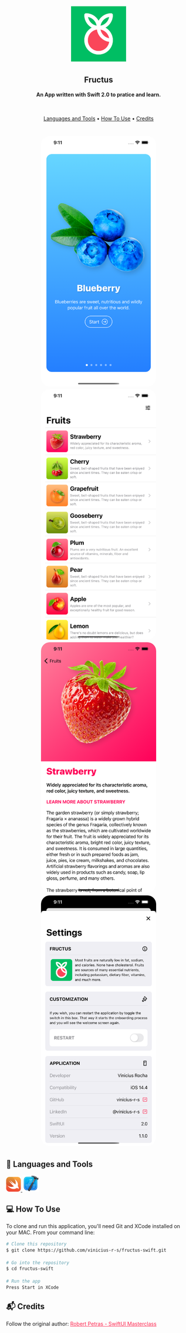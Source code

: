 <h1 align="center">
  <img src="Shared/Assets.xcassets/logo.imageset/logo.svg" alt="Fructus" width="150">
</h1>
<h2 align="center">
  Fructus
</h2>

<h4 align="center" style="margin-bottom: 48px;">An App written with Swift 2.0 to pratice and learn.</h4>

<p align="center">
  <a href="#rocket-languages-and-tools">Languages and Tools</a> •
  <a href="#computer-how-to-use">How To Use</a> •
  <a href="#mailbox_with_mail-credits">Credits</a>
</p>

<h1 align="center">
    <img style="border-radius: 24px;" src="docs/media/onboarding.png" alt="Onboarding" height="680">
    <img style="border-radius: 24px;" src="docs/media/listview.png" alt="ListView" height="680">
    <img style="border-radius: 24px;" src="docs/media/details.png" alt="Details" height="680">
    <img style="border-radius: 24px;" src="docs/media/settings.png" alt="Settings" height="680">
</h1>

## :rocket: Languages and Tools

<p align="left">
  <a href="https://developer.apple.com/swift/" target="_blank"> 
    <img 
      src="docs/media/swift-logo.svg" 
      alt="swift" 
      width="40" 
      height="40"/> 
  </a> 
  <a href="https://developer.apple.com/xcode/" target="_blank"> 
    <img 
      src="docs/media/xcode.png" 
      alt="xcode" 
      width="45" 
      height="45"/> 
  </a>
</p>

## :computer: How To Use
To clone and run this application, you'll need Git and XCode installed on your MAC. From your command line:

```bash
# Clone this repository
$ git clone https://github.com/vinicius-r-s/fructus-swift.git

# Go into the repository
$ cd fructus-swift

# Run the app
Press Start in XCode
```

## :mailbox_with_mail: Credits

Follow the original author:
<a href="https://swiftuimasterclass.com/" style="color: #FD2B53;" target="_blank">Robert Petras - SwiftUI Masterclass</a>